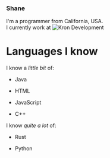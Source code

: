 ### Shane
I'm a programmer from California, USA. 
<Br>
I currently work at ![Kron Development](https://github.com/kron-services)

# Languages I know
I know a _little bit_ of:
 - Java
 - HTML

 - JavaScript

 - C++

I know _quite a lot_ of:

 - Rust

 - Python

 
